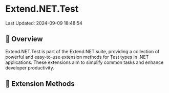 # Extend.NET.Test

Last Updated: 2024-09-09 18:48:54

## 📖 Overview

Extend.NET.Test is part of the Extend.NET suite, providing a collection of powerful and easy-to-use extension methods for Test types in .NET applications. These extensions aim to simplify common tasks and enhance developer productivity.



## 🧰 Extension Methods

